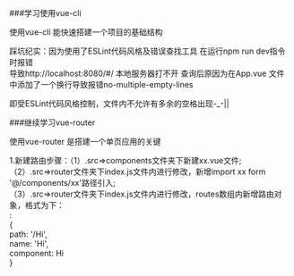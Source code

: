 ###学习使用vue-cli

使用vue-cli 能快速搭建一个项目的基础结构  

踩坑纪实：因为使用了ESLint代码风格及错误查找工具 在运行npm run dev指令时报错  
导致http://localhost:8080/#/ 本地服务器打不开 
查询后原因为在App.vue 文件中添加了一个换行导致报错no-multiple-empty-lines

即受ESLint代码风格控制，文件内不允许有多余的空格出现-_-||


###继续学习vue-router

使用vue-router 是搭建一个单页应用的关键

1.新建路由步骤：（1）.src=>components文件夹下新建xx.vue文件;  
              （2）.src=>router文件夹下index.js文件内进行修改，新增import xx form '@/components/xx'路径引入;  
              （3）.src=>router文件夹下index.js文件内进行修改，routes数组内新增路由对象，格式为下：  
               :           
                   {  
                    path: '/Hi',  
                    name: 'Hi',  
                    component: Hi  
                   }  
                 
          
